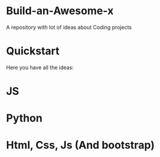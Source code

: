 # Build-an-Awesome-x
A repository with lot of ideas about Coding projects


# Quickstart
Here you have all the ideas:<br>



# JS

# Python

# Html, Css, Js (And bootstrap)
